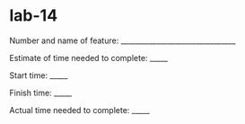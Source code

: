 # lab-14

Number and name of feature: ________________________________

Estimate of time needed to complete: _____

Start time: _____

Finish time: _____

Actual time needed to complete: _____
